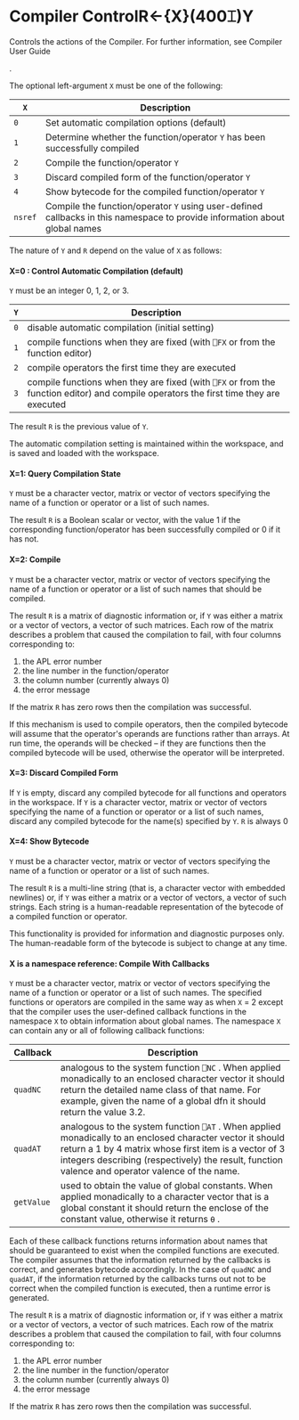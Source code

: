 




<h1 class="heading"><span class="name">Compiler Control</span><span class="command">R←{X}(400⌶)Y</span></h1>

Controls the actions of the Compiler. For further information, see 
Compiler User Guide

.


The optional left-argument `X` must be one of the following:

| `X` | Description |
| --- | ---  |
| `0` | Set automatic compilation options (default) |
| `1` | Determine whether the function/operator `Y` has been successfully compiled |
| `2` | Compile the function/operator `Y` |
| `3` | Discard compiled form of the function/operator `Y` |
| `4` | Show bytecode for the compiled function/operator `Y` |
| `nsref` | Compile the function/operator `Y` using user-defined callbacks in this namespace to provide information about global names |



The nature of `Y` and `R` depend on the value of `X` as follows:


#### X=0 : Control Automatic Compilation (default)


`Y` must be an integer 0, 1, 2, or 3.

| `Y` | Description |
| --- | ---  |
| `0` | disable automatic compilation (initial setting) |
| `1` | compile functions when they are fixed (with `⎕FX` or from the function editor) |
| `2` | compile operators the first time they are executed |
| `3` | compile functions when they are fixed (with `⎕FX` or from the function editor) and compile operators the first time they are executed |



The result `R` is the previous value of `Y`.


The automatic compilation setting is maintained within the workspace, and is saved and loaded with the workspace.


#### X=1: Query Compilation State


`Y` must be a character vector, matrix or vector of vectors specifying the name of a function or operator or a list of such names.


The result `R` is a Boolean scalar or vector, with the value 1 if the corresponding function/operator has been successfully compiled or 0 if it has not.



#### X=2: Compile


`Y` must be a character vector, matrix or vector of vectors specifying the name of a function or operator or a list of such names that should be compiled.


The result `R` is a matrix of diagnostic information or, if `Y` was either a matrix or a vector of vectors, a vector of such matrices. Each row of the matrix describes a problem that caused the compilation to fail, with four columns corresponding to:

1. the APL error number
2. the line number in the function/operator
3. the column number (currently always 0)
4. the error message


If the matrix `R` has zero rows then the compilation was successful.


If this mechanism is used to compile operators, then the compiled bytecode will assume that the operator's operands are functions rather than arrays. At run time, the operands will be checked – if they are functions then the compiled bytecode will be used, otherwise the operator will be interpreted.

#### X=3: Discard Compiled Form


If `Y` is empty, discard any compiled bytecode for all functions and operators in the workspace. If `Y` is a character vector, matrix or vector of vectors specifying the name of a function or operator or a list of such names, discard any compiled bytecode for the name(s) specified by `Y`. `R` is always 0

#### X=4: Show Bytecode


`Y` must be a character vector, matrix or vector of vectors specifying the name of a function or operator or a list of such names.


The result `R` is a multi-line string (that is, a character vector with embedded newlines) or, if `Y` was either a matrix or a vector of vectors, a vector of such strings. Each string is a human-readable representation of the bytecode of a compiled function or operator.


This functionality is provided for information and diagnostic purposes only. The human-readable form of the bytecode is subject to change at any time.

#### X is a namespace reference: Compile With Callbacks


`Y` must be a character vector, matrix or vector of vectors specifying the name of a function or operator or a list of such names. The specified functions or operators are compiled in the same way as when `X` = 2  except that the compiler uses the user-defined callback functions in the namespace `X` to obtain information about global names. The namespace `X` can contain any or all of following callback functions:

| Callback | Description |
| --- | ---  |
| `quadNC` | analogous to the system function `⎕NC` . When applied monadically to an enclosed character vector it should return the detailed name class of that name. For example, given the name of a global dfn it should return the value 3.2. |
| `quadAT` | analogous to the system function `⎕AT` . When applied monadically to an enclosed character vector it should return a 1 by 4 matrix whose first item is a vector of 3 integers describing (respectively) the result, function valence and operator valence of the name. |
| `getValue` | used to obtain the value of global constants. When applied monadically to a character vector that is a global constant it should return the enclose of the constant value, otherwise it returns `⍬` . |


Each of these callback functions returns information about names that should be guaranteed to exist when the compiled functions are executed. The compiler assumes that the information returned by the callbacks is correct, and generates bytecode accordingly. In the case of `quadNC` and `quadAT`, if the information returned by the callbacks turns out not to be correct when the compiled function is executed, then a runtime error is generated.


The result `R` is a matrix of diagnostic information or, if `Y` was either a matrix or a vector of vectors, a vector of such matrices. Each row of the matrix describes a problem that caused the compilation to fail, with four columns corresponding to:

1. the APL error number
2. the line number in the function/operator
3. the column number (currently always 0)
4. the error message

If the matrix `R` has zero rows then the compilation was successful.


